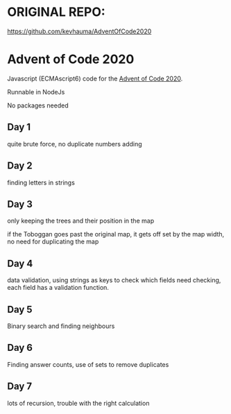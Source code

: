 
# ORIGINAL REPO: 

https://github.com/kevhauma/AdventOfCode2020

# Advent of Code 2020

Javascript (ECMAscript6) code for the [Advent of Code 2020](https://adventofcode.com/2020/).

Runnable in NodeJs

No packages needed

## Day 1

quite brute force, no duplicate numbers adding
 
 
## Day 2

finding letters in strings

## Day 3

only keeping the trees and their position in the map

if the Toboggan goes past the original map, it gets off set by the map width, no need for duplicating the map

## Day 4

data validation, using strings as keys to check which fields need checking, each field has a validation function.

## Day 5

Binary search and finding neighbours

## Day 6

Finding answer counts, use of sets to remove duplicates

## Day 7

lots of recursion, trouble with the right calculation